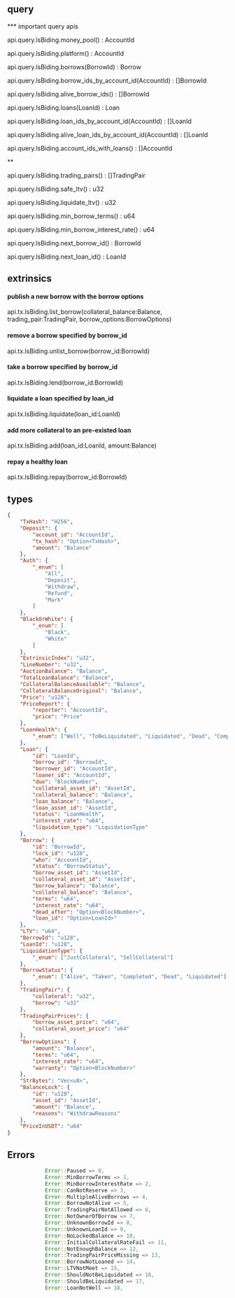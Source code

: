 ## query

*** important query apis

api.query.lsBiding.money_pool() : AccountId

api.query.lsBiding.platform() : AccountId

api.query.lsBiding.borrows(BorrowId) : Borrow

api.query.lsBiding.borrow_ids_by_account_id(AccountId) : []BorrowId

api.query.lsBiding.alive_borrow_ids() : []BorrowId

api.query.lsBiding.loans(LoanId) : Loan

api.query.lsBiding.loan_ids_by_account_id(AccountId) : []LoanId

api.query.lsBiding.alive_loan_ids_by_account_id(AccountId) : []LoanId

api.query.lsBiding.account_ids_with_loans() : []AccountId

**

api.query.lsBiding.trading_pairs() : []TradingPair

api.query.lsBiding.safe_ltv() : u32

api.query.lsBiding.liquidate_ltv() : u32

api.query.lsBiding.min_borrow_terms() : u64

api.query.lsBiding.min_borrow_interest_rate() : u64

api.query.lsBiding.next_borrow_id() : BorrowId

api.query.lsBiding.next_loan_id() : LoanId


## extrinsics

#### publish a new borrow with the borrow options
api.tx.lsBiding.list_borrow(collateral_balance:Balance, trading_pair:TradingPair, borrow_options:BorrowOptions)

#### remove a borrow specified by borrow_id
api.tx.lsBiding.unlist_borrow(borrow_id:BorrowId)

#### take a borrow specified by borrow_id
api.tx.lsBiding.lend(borrow_id:BorrowId)

#### liquidate a loan specified by loan_id
api.tx.lsBiding.liquidate(loan_id:LoanId)

#### add more collateral to an pre-existed loan
api.tx.lsBiding.add(loan_id:LoanId, amount:Balance)

#### repay a healthy loan
api.tx.lsBiding.repay(borrow_id:BorrowId)


## types
```json
{
    "TxHash": "H256",
    "Deposit": {
        "account_id": "AccountId",
        "tx_hash": "Option<TxHash>",
        "amount": "Balance"
    },
    "Auth": {
        "_enum": [
            "All",
            "Deposit",
            "Withdraw",
            "Refund",
            "Mark"
        ]
    },
    "BlackOrWhite": {
        "_enum": [
            "Black",
            "White"
        ]
    },
    "ExtrinsicIndex": "u32",
    "LineNumber": "u32",
    "AuctionBalance": "Balance",
    "TotalLoanBalance": "Balance",
    "CollateralBalanceAvailable": "Balance",
    "CollateralBalanceOriginal": "Balance",
    "Price": "u128",
    "PriceReport": {
        "reporter": "AccountId",
        "price": "Price"
    },
    "LoanHealth": {
        "_enum": ["Well", "ToBeLiquidated", "Liquidated", "Dead", "Completed"]
    },
    "Loan": {
        "id": "LoanId",
        "borrow_id": "BorrowId",
        "borrower_id": "AccountId",
        "loaner_id": "AccountId",
        "due": "BlockNumber",
        "collateral_asset_id": "AssetId",
        "collateral_balance": "Balance",
        "loan_balance": "Balance",
        "loan_asset_id": "AssetId",
        "status": "LoanHealth",
        "interest_rate": "u64",
        "liquidation_type": "LiquidationType"
    },
    "Borrow": {
        "id": "BorrowId",
        "lock_id": "u128",
        "who": "AccountId",
        "status": "BorrowStatus",
        "borrow_asset_id": "AssetId",
        "collateral_asset_id": "AssetId",
        "borrow_balance": "Balance",
        "collateral_balance": "Balance",
        "terms": "u64",
        "interest_rate": "u64",
        "dead_after": "Option<BlockNumber>",
        "loan_id": "Option<LoanId>"
    },
    "LTV": "u64",
    "BorrowId": "u128",
    "LoanId": "u128",
    "LiquidationType": {
        "_enum": ["JustCollateral", "SellCollateral"]
    },
    "BorrowStatus": {
        "_enum": ["Alive", "Taken", "Completed", "Dead", "Liquidated"]
    },
    "TradingPair": {
        "collateral": "u32",
        "borrow": "u32"
    },
    "TradingPairPrices": {
        "borrow_asset_price": "u64",
        "collateral_asset_price": "u64"
    },
    "BorrowOptions": {
        "amount": "Balance",
        "terms": "u64",
        "interest_rate": "u64",
        "warranty": "Option<BlockNumber>"
    },
    "StrBytes": "Vec<u8>",
    "BalanceLock": {
        "id": "u128",
        "asset_id": "AssetId",
        "amount": "Balance",
        "reasons": "WithdrawReasons"
    },
    "PriceInUSDT": "u64"
}
```

## Errors
```rust
            Error::Paused => 0,
            Error::MinBorrowTerms => 1,
            Error::MinBorrowInterestRate => 2,
            Error::CanNotReserve => 3,
            Error::MultipleAliveBorrows => 4,
            Error::BorrowNotAlive => 5,
            Error::TradingPairNotAllowed => 6,
            Error::NotOwnerOfBorrow => 7,
            Error::UnknownBorrowId => 8,
            Error::UnknownLoanId => 9,
            Error::NoLockedBalance => 10,
            Error::InitialCollateralRateFail => 11,
            Error::NotEnoughBalance => 12,
            Error::TradingPairPriceMissing => 13,
            Error::BorrowNotLoaned => 14,
            Error::LTVNotMeet => 15,
            Error::ShouldNotBeLiquidated => 16,
            Error::ShouldBeLiquidated => 17,
            Error::LoanNotWell => 18,
```
